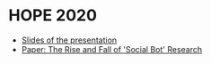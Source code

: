 # HOPE 2020

- [Slides of the presentation](https://github.com/MichaelKreil/hope2020/blob/master/slides_HOPE2020.pdf)
- [Paper: The Rise and Fall of 'Social Bot' Research](https://papers.ssrn.com/sol3/papers.cfm?abstract_id=3814191)
